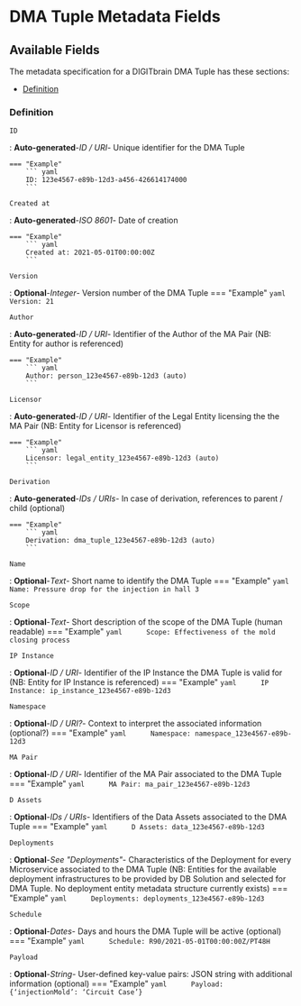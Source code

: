 <style>
  .md-content__button {
    display: none;
  }
</style>
# DMA Tuple Metadata Fields

## Available Fields 

The metadata specification for a DIGITbrain DMA Tuple
has these sections:

- [Definition](#definition)


### Definition


`ID`

:   **Auto-generated**-*ID / URI*- Unique identifier for the DMA Tuple

    === "Example"
        ``` yaml     
        ID: 123e4567-e89b-12d3-a456-426614174000
        ```

`Created at`

:   **Auto-generated**-*ISO 8601*- Date of creation

    === "Example"
        ``` yaml     
        Created at: 2021-05-01T00:00:00Z
        ```

`Version`

:   **Optional**-*Integer*- Version number of the DMA Tuple
    === "Example"
        ``` yaml     
        Version: 21
        ```

`Author`

:   **Auto-generated**-*ID / URI*- Identifier of the Author of the MA Pair (NB: Entity for author is referenced)

    === "Example"
        ``` yaml     
        Author: person_123e4567-e89b-12d3 (auto)
        ```

`Licensor`

:   **Auto-generated**-*ID / URI*- Identifier of the Legal Entity licensing the the MA Pair (NB: Entity for Licensor is referenced)

    === "Example"
        ``` yaml     
        Licensor: legal_entity_123e4567-e89b-12d3 (auto)
        ```

`Derivation`

:   **Auto-generated**-*IDs / URIs*- In case of derivation, references to parent / child (optional)

    === "Example"
        ``` yaml     
        Derivation: dma_tuple_123e4567-e89b-12d3 (auto)
        ```

`Name`

:   **Optional**-*Text*- Short name to identify the DMA Tuple
    === "Example"
        ``` yaml     
        Name: Pressure drop for the injection in hall 3
        ```

`Scope`

:   **Optional**-*Text*- Short description of the scope of the DMA Tuple (human readable)
    === "Example"
        ``` yaml     
        Scope: Effectiveness of the mold closing process
        ```

`IP Instance`

:   **Optional**-*ID / URI*- Identifier of the IP Instance the DMA Tuple is valid for (NB: Entity for IP Instance is referenced)
    === "Example"
        ``` yaml     
        IP Instance: ip_instance_123e4567-e89b-12d3
        ```

`Namespace`

:   **Optional**-*ID / URI?*- Context to interpret the associated information (optional?)
    === "Example"
        ``` yaml     
        Namespace: namespace_123e4567-e89b-12d3
        ```

`MA Pair`

:   **Optional**-*ID / URI*- Identifier of the MA Pair associated to the DMA Tuple
    === "Example"
        ``` yaml     
        MA Pair: ma_pair_123e4567-e89b-12d3
        ```

`D Assets`

:   **Optional**-*IDs / URIs*- Identifiers of the Data Assets associated to the DMA Tuple
    === "Example"
        ``` yaml     
        D Assets: data_123e4567-e89b-12d3
        ```

`Deployments`

:   **Optional**-*See "Deployments"*- Characteristics of the Deployment for every Microservice associated to the DMA Tuple (NB: Entities for the available deployment infrastructures to be provided by DB Solution and selected for DMA Tuple. No deployment entity metadata structure currently exists)
    === "Example"
        ``` yaml     
        Deployments: deployments_123e4567-e89b-12d3
        ```

`Schedule`

:   **Optional**-*Dates*- Days and hours the DMA Tuple will be active (optional)
    === "Example"
        ``` yaml     
        Schedule: R90/2021-05-01T00:00:00Z/PT48H
        ```

`Payload`

:   **Optional**-*String*- User-defined key-value pairs: JSON string with additional information (optional)
    === "Example"
        ``` yaml     
        Payload: {‘injectionMold’: ‘Circuit Case’}
        ```
